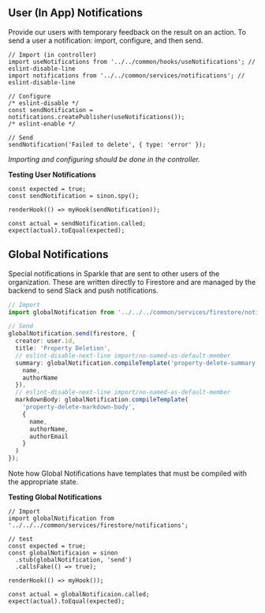 ## User (In App) Notifications
Provide our users with temporary feedback on the result on an action.  To send a user a notification: import, configure, and then send.

```tsx
// Import (in controller)
import useNotifications from '../../common/hooks/useNotifications'; // eslint-disable-line
import notifications from '../../common/services/notifications'; // eslint-disable-line

// Configure
/* eslint-disable */
const sendNotification = notifications.createPublisher(useNotifications());
/* eslint-enable */

// Send
sendNotification('Failed to delete', { type: 'error' });
```

_Importing and configuring should be done in the controller._

**Testing User Notifications**
```tsx
const expected = true;
const sendNotification = sinon.spy();

renderHook(() => myHook(sendNotification));

const actual = sendNotification.called;
expect(actual).toEqual(expected);
```


## Global Notifications
Special notifications in Sparkle that are sent to other users of the organization.  These are written directly to Firestore and are managed by the backend to send Slack and push notifications.

```ts
// Import
import globalNotification from '../../../common/services/firestore/notifications';

// Send
globalNotification.send(firestore, {
  creator: user.id,
  title: 'Property Deletion',
  // eslint-disable-next-line import/no-named-as-default-member
  summary: globalNotification.compileTemplate('property-delete-summary', {
    name,
    authorName
  }),
  // eslint-disable-next-line import/no-named-as-default-member
  markdownBody: globalNotification.compileTemplate(
    'property-delete-markdown-body',
    {
      name,
      authorName,
      authorEmail
    }
  )
});
```

Note how Global Notifications have templates that must be compiled with the appropriate state.

**Testing Global Notifications**
```tsx
// Import
import globalNotification from '../../../common/services/firestore/notifications';

// test
const expected = true;
const globalNotificaion = sinon
  .stub(globalNotification, 'send')
  .callsFake(() => true);
  
renderHook(() => myHook());
  
const actual = globalNotificaion.called;
expect(actual).toEqual(expected);
```
